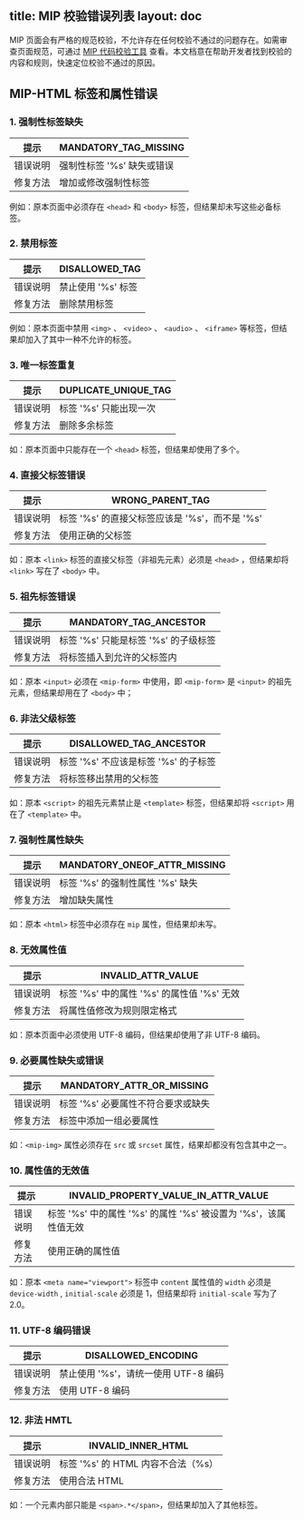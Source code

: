 title: MIP 校验错误列表
layout: doc
---

MIP 页面会有严格的规范校验，不允许存在任何校验不通过的问题存在。如需审查页面规范，可通过 [MIP 代码校验工具](https://www.mipengine.org/validator/validate ) 查看。本文档意在帮助开发者找到校验的内容和规则，快速定位校验不通过的原因。

## MIP-HTML 标签和属性错误

### 1. 强制性标签缺失

|提示|MANDATORY_TAG_MISSING|
|---|---|
|错误说明|强制性标签 '%s' 缺失或错误|
|修复方法|增加或修改强制性标签|

例如：原本页面中必须存在 `<head>` 和 `<body>` 标签，但结果却未写这些必备标签。

### 2. 禁用标签

|提示|DISALLOWED_TAG|
|---|---|
|错误说明|禁止使用 '%s' 标签|
|修复方法|删除禁用标签|

例如：原本页面中禁用 `<img>` 、 `<video>` 、 `<audio>` 、 `<iframe>` 等标签，但结果却加入了其中一种不允许的标签。

### 3. 唯一标签重复
|提示|DUPLICATE_UNIQUE_TAG|
|---|---|
|错误说明|标签 '%s' 只能出现一次|
|修复方法|删除多余标签|

如：原本页面中只能存在一个 `<head>` 标签，但结果却使用了多个。

### 4. 直接父标签错误

|提示|WRONG_PARENT_TAG|
|---|---|
|错误说明|标签 '%s' 的直接父标签应该是 '%s'，而不是 '%s'|
|修复方法|使用正确的父标签|

如：原本 `<link>` 标签的直接父标签（非祖先元素）必须是 `<head>` ，但结果却将 `<link>` 写在了 `<body>` 中。

### 5. 祖先标签错误

|提示|MANDATORY_TAG_ANCESTOR|
|---|---|
|错误说明|标签 '%s' 只能是标签 '%s' 的子级标签|
|修复方法|将标签插入到允许的父标签内|

如：原本 `<input>` 必须在 `<mip-form>` 中使用，即 `<mip-form>` 是 `<input>` 的祖先元素，但结果却用在了 `<body>` 中；

### 6. 非法父级标签

|提示|DISALLOWED_TAG_ANCESTOR|
|---|---|
|错误说明|标签 '%s' 不应该是标签 '%s' 的子标签|
|修复方法|将标签移出禁用的父标签|

如：原本 `<script>` 的祖先元素禁止是 `<template>` 标签，但结果却将 `<script>` 用在了 `<template>` 中。

### 7. 强制性属性缺失

|提示|MANDATORY_ONEOF_ATTR_MISSING|
|---|---|
|错误说明|标签 '%s' 的强制性属性 '%s' 缺失|
|修复方法|增加缺失属性|

如：原本 `<html>` 标签中必须存在 `mip` 属性，但结果却未写。

### 8. 无效属性值

|提示|INVALID_ATTR_VALUE|
|---|---|
|错误说明|标签 '%s' 中的属性 '%s' 的属性值 '%s' 无效|
|修复方法|将属性值修改为规则限定格式|

如：原本页面中必须使用 UTF-8 编码，但结果却使用了非 UTF-8 编码。

### 9. 必要属性缺失或错误
|提示|MANDATORY_ATTR_OR_MISSING|
|---|---|
|错误说明|标签 '%s' 必要属性不符合要求或缺失|
|修复方法|标签中添加一组必要属性|

如：`<mip-img>` 属性必须存在 `src` 或 `srcset` 属性，结果却都没有包含其中之一。

### 10. 属性值的无效值

|提示|INVALID_PROPERTY_VALUE_IN_ATTR_VALUE|
|---|---|
|错误说明|标签 '%s' 中的属性 '%s' 的属性 '%s' 被设置为 '%s'，该属性值无效|
|修复方法|使用正确的属性值|

如：原本 `<meta name="viewport">` 标签中 `content` 属性值的 `width` 必须是 `device-width` , `initial-scale` 必须是 1，但结果却将 `initial-scale` 写为了 2.0。

### 11. UTF-8 编码错误
|提示|DISALLOWED_ENCODING|
|---|---|
|错误说明|禁止使用 '%s'，请统一使用 UTF-8 编码|
|修复方法|使用 UTF-8 编码|

### 12. 非法 HMTL
|提示|INVALID_INNER_HTML|
|---|---|
|错误说明|标签 '%s' 的 HTML 内容不合法（%s）|
|修复方法|使用合法 HTML|

如：一个元素内部只能是 `<span>.*</span>`，但结果却加入了其他标签。
